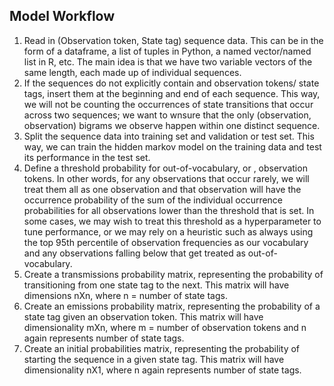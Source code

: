 ## Model Workflow


1. Read in (Observation token, State tag) sequence data. This can be in the form of a dataframe, a list of tuples in Python, a named vector/named list in R, etc. The main idea is that we have two variable vectors of the same length, each made up of individual sequences.
1. If the sequences do not explicitly contain <START> and <EOS> observation tokens/ state tags, insert them at the beginning and end of each sequence. This way, we will not be counting the occurrences of state transitions that occur across two sequences; we want to wnsure that the only (observation, observation) bigrams we observe happen within one distinct sequence.
1. Split the sequence data into training set and validation or test set. This way, we can train the hidden markov model on the training data and test its performance in the test set.
1. Define a threshold probability for out-of-vocabulary, or <OOV>, observation tokens. In other words, for any observations that occur rarely, we will treat them all as one observation and that observation will have the occurrence probability of the sum of the individual occurrence probabilities for all observations lower than the threshold that is set. In some cases, we may wish to treat this threshold as a hyperparameter to tune performance, or we may rely on a heuristic such as always using the top 95th percentile of observation frequencies as our vocabulary and any observations falling below that get treated as out-of-vocabulary.
1. Create a transmissions probability matrix, representing the probability of transitioning from one state tag to the next. This matrix will have dimensions nXn, where n = number of state tags.
1. Create an emissions probability matrix, representing the probability of a state tag given an observation token. This matrix will have dimensionality mXn, where m = number of observation tokens and n again represents number of state tags.
1. Create an initial probabilities matrix, representing the probability of starting the sequence in a given state tag. This matrix will have dimensionality nX1, where n again represents number of state tags.
